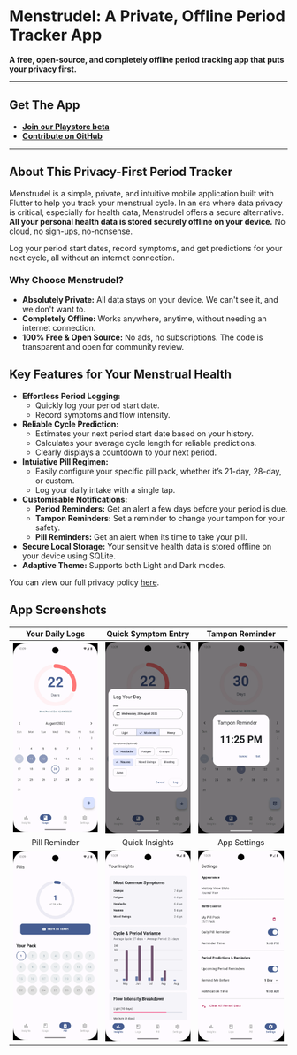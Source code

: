 # Menstrudel: A Private, Offline Period Tracker App

**A free, open-source, and completely offline period tracking app that puts your privacy first.**


---

## Get The App

* **[Join our Playstore beta](https://groups.google.com/g/menstrudel-app-testers)**
* **[Contribute on GitHub](https://github.com/J-shw/Menstrudel)**

---

## About This Privacy-First Period Tracker

Menstrudel is a simple, private, and intuitive mobile application built with Flutter to help you track your menstrual cycle. In an era where data privacy is critical, especially for health data, Menstrudel offers a secure alternative. **All your personal health data is stored securely offline on your device.** No cloud, no sign-ups, no-nonsense.

Log your period start dates, record symptoms, and get predictions for your next cycle, all without an internet connection.

### Why Choose Menstrudel?
* **Absolutely Private:** All data stays on your device. We can't see it, and we don't want to.
* **Completely Offline:** Works anywhere, anytime, without needing an internet connection.
* **100% Free & Open Source:** No ads, no subscriptions. The code is transparent and open for community review.

## Key Features for Your Menstrual Health

* **Effortless Period Logging:**
    * Quickly log your period start date.
    * Record symptoms and flow intensity.
* **Reliable Cycle Prediction:**
    * Estimates your next period start date based on your history.
    * Calculates your average cycle length for reliable predictions.
    * Clearly displays a countdown to your next period.
* **Intuiative Pill Regimen:**
    * Easily configure your specific pill pack, whether it’s 21-day, 28-day, or custom.
    * Log your daily intake with a single tap.
* **Customisable Notifications:**
    * **Period Reminders:** Get an alert a few days before your period is due.
    * **Tampon Reminders:** Set a reminder to change your tampon for your safety.
    * **Pill Reminders:** Get an alert when its time to take your pill.
* **Secure Local Storage:** Your sensitive health data is stored offline on your device using SQLite.
* **Adaptive Theme:** Supports both Light and Dark modes.

You can view our full privacy policy [here](PRIVACY.md).

## App Screenshots

| Your Daily Logs | Quick Symptom Entry | Tampon Reminder |
| :---: | :---: | :---: |
| ![Screenshot of Menstrudel's daily period log view on Android](screenshots/v2.4.0/android/logs_screen.webp) | ![Screenshot showing the quick symptom entry for a period log in Menstrudel](screenshots/v2.4.0/android/log_day.webp) | ![Screenshot of the tampon change reminder setup in Menstrudel](screenshots/v2.4.0/android/tampon_reminder.webp) |
| Pill Reminder | Quick Insights | App Settings |
 ![Screenshot of the pill reminder screen in Menstrudel](screenshots/v2.4.0/android/pill_screen.webp)  | ![Screenshot of the cycle insights and predictions screen in Menstrudel](screenshots/v2.4.0/android/insights_screen.webp) | ![Screenshot of the Menstrudel settings page showing notification options](screenshots/v2.4.0/android/settings_screen.webp) |
